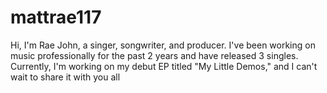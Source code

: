 # mattrae117
Hi, I'm Rae John, a singer, songwriter, and producer. I've been working on music professionally for the past 2 years and have released 3 singles. Currently, I'm working on my debut EP titled "My Little Demos," and I can't wait to share it with you all
